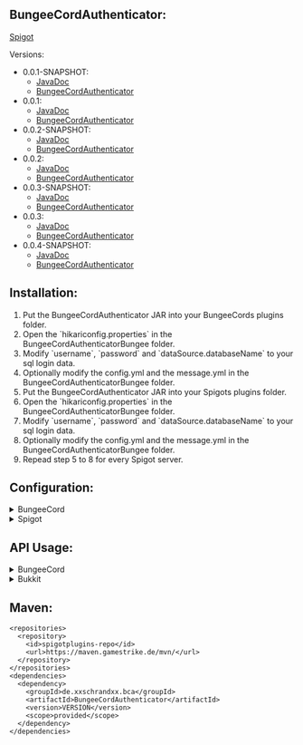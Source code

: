 ## BungeeCordAuthenticator:
[Spigot](https://www.spigotmc.org/resources/bungeecordauthenticator.87669/)

Versions:
  * 0.0.1-SNAPSHOT:
    * [JavaDoc](https://maven.gamestrike.de/docs/BungeeCordAuthenticator/0.0.1-SNAPSHOT/apidocs/)
    * [BungeeCordAuthenticator](https://maven.gamestrike.de/docs/BungeeCordAuthenticator/0.0.1-SNAPSHOT/BungeeCordAuthenticator-0.0.1-SNAPSHOT.jar)
  * 0.0.1:
    * [JavaDoc](https://maven.gamestrike.de/docs/BungeeCordAuthenticator/0.0.1/apidocs/)
    * [BungeeCordAuthenticator](https://maven.gamestrike.de/docs/BungeeCordAuthenticator/0.0.1/BungeeCordAuthenticator-0.0.1.jar)
  * 0.0.2-SNAPSHOT:
    * [JavaDoc](https://maven.gamestrike.de/docs/BungeeCordAuthenticator/0.0.2-SNAPSHOT/apidocs/)
    * [BungeeCordAuthenticator](https://maven.gamestrike.de/docs/BungeeCordAuthenticator/0.0.2-SNAPSHOT/BungeeCordAuthenticator-0.0.2-SNAPSHOT.jar)
  * 0.0.2:
    * [JavaDoc](https://maven.gamestrike.de/docs/BungeeCordAuthenticator/0.0.2/apidocs/)
    * [BungeeCordAuthenticator](https://maven.gamestrike.de/docs/BungeeCordAuthenticator/0.0.2/BungeeCordAuthenticator-0.0.2.jar)
  * 0.0.3-SNAPSHOT:
    * [JavaDoc](https://maven.gamestrike.de/docs/BungeeCordAuthenticator/0.0.3-SNAPSHOT/apidocs/)
    * [BungeeCordAuthenticator](https://maven.gamestrike.de/docs/BungeeCordAuthenticator/0.0.3-SNAPSHOT/BungeeCordAuthenticator-0.0.3-SNAPSHOT.jar)
  * 0.0.3:
    * [JavaDoc](https://maven.gamestrike.de/docs/BungeeCordAuthenticator/0.0.3/apidocs/)
    * [BungeeCordAuthenticator](https://maven.gamestrike.de/docs/BungeeCordAuthenticator/0.0.3/BungeeCordAuthenticator-0.0.3.jar)
  * 0.0.4-SNAPSHOT:
    * [JavaDoc](https://maven.gamestrike.de/docs/BungeeCordAuthenticator/0.0.4-SNAPSHOT/apidocs/)
    * [BungeeCordAuthenticator](https://maven.gamestrike.de/docs/BungeeCordAuthenticator/0.0.4-SNAPSHOT/BungeeCordAuthenticator-0.0.4-SNAPSHOT.jar)

## Installation:
<ol>
<li>Put the BungeeCordAuthenticator JAR into your BungeeCords plugins folder.</li>
<li>Open the `hikariconfig.properties` in the BungeeCordAuthenticatorBungee folder.</li>
<li>Modify `username`, `password` and `dataSource.databaseName` to your sql login data.</li>
<li>Optionally modify the config.yml and the message.yml in the BungeeCordAuthenticatorBungee folder.</li>
<li>Put the BungeeCordAuthenticator JAR into your Spigots plugins folder.</li>
<li>Open the `hikariconfig.properties` in the BungeeCordAuthenticatorBungee folder.</li>
<li>Modify `username`, `password` and `dataSource.databaseName` to your sql login data.</li>
<li>Optionally modify the config.yml and the message.yml in the BungeeCordAuthenticatorBungee folder.</li>
<li>Repead step 5 to 8 for every Spigot server.</li>
</ol>

## Configuration:
<details>
<summary>BungeeCord</summary>

``` YAML
# Weather the plugin should post debug information
debug: false
session:
  # Weather sessions should be enabled.
  enabled: false
  # Amount of minutes a session should last.
  length: 5
registration:
  # Max accounts per IP.
  maxaccountsperip: 5
  # Min characters for the password.
  mincharacters: 8
login:
  # Max attempts for logins until the user gets kicked.
  maxattempts: 3
protection:
  # Weather serverswitching should be allowed.
  allowserverswitch: false
  # Weather sending messages should be allowed.
  allowmessagesend: false
  # Weather getting messages should be allowed.
  allowmessagereceive: false
  # List of allowed Commands.
  allowedcommands:
  - command1
  - command2
unauthenticated:
  kick:
    # Weather unauthenticated users should be kicked after some minutes.
    enabled: false
    # Amount of minutes until a unauthenticated gets kicked.
    length: 2
  reminder:
    # Weather unauthenticated users should get a message to login.
    enabled: true
    # Amount of seconds a message shozld get send.
    interval: 10
```
</details>

<details>
<summary>Spigot</summary>

``` YAML
# Weather the plugin should post debug information
debug: false
protection:
  # Weather serverswitching should be allowed.
  allowserverswitch: false
  # Weather sending messages should be allowed.
  allowmessagesend: false
  # Weather getting messages should be allowed.
  allowmessagereceive: false
  # List of allowed Commands.
  allowedcommands:
  - command1
  - command2
  # Weather movement should be allowed.
  allowmovement: false
teleportation:
  # Location for unauthenticated players.
  unauthed:
    # Weather unauthenticated players should get teleportet.
    enable: false
    location:
      world: world
      x: 0.0
      y: 0.0
      z: 0.0
      yaw: 0.0
      pitch: 0.0
  # Location for authenticated players after authentication.
  authed:
    # Weather authenticated players should get teleportet after authentication.
    enable: false
    location:
      world: world
      x: 0.0
      y: 0.0
      z: 0.0
      yaw: 0.0
      pitch: 0.0
```
</details>

## API Usage:
<details>
<summary>BungeeCord</summary>

``` JAVA
public BungeeCordAuthenticatorBungeeAPI getBungeeCordAuthenticatorAPI() {
  if (getProxy().getPluginManager().getPlugin("BungeeCordAuthenticatorBungee") != null) {
    return BungeeCordAuthenticatorBungee.getInstance().getAPI();
  }
  else {
    return null;
  }
}
```

</details>

<details>
<summary>Bukkit</summary>

``` JAVA
public BungeeCordAuthenticatorBukkitAPI getBungeeCordAuthenticatorAPI() {
  if (getProxy().getPluginManager().getPlugin("BungeeCordAuthenticatorBukkit") != null) {
    return BungeeCordAuthenticatorBukkit.getInstance().getAPI();
  }
  else {
    return null;
  }
}
```

</details>

## Maven:
```
<repositories>
  <repository>
    <id>spigotplugins-repo</id>
    <url>https://maven.gamestrike.de/mvn/</url>
  </repository>
</repositories>
<dependencies>
  <dependency>
    <groupId>de.xxschrandxx.bca</groupId>
    <artifactId>BungeeCordAuthenticator</artifactId>
    <version>VERSION</version>
    <scope>provided</scope>
  </dependency>
</dependencies>
```